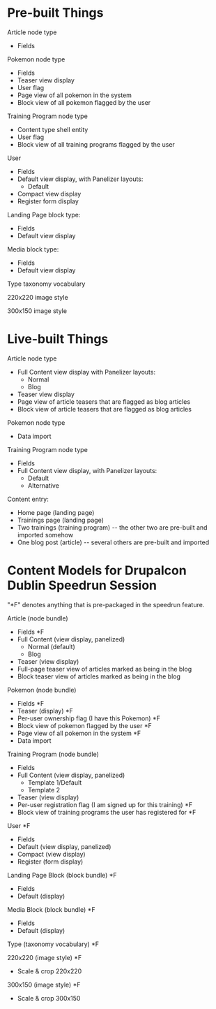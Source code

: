# Pre-built Things

Article node type
- Fields

Pokemon node type
- Fields
- Teaser view display
- User flag
- Page view of all pokemon in the system
- Block view of all pokemon flagged by the user

Training Program node type
- Content type shell entity
- User flag
- Block view of all training programs flagged by the user

User
- Fields
- Default view display, with Panelizer layouts:
  - Default
- Compact view display
- Register form display

Landing Page block type:
- Fields
- Default view display

Media block type:
- Fields
- Default view display

Type taxonomy vocabulary

220x220 image style

300x150 image style

# Live-built Things

Article node type
- Full Content view display with Panelizer layouts:
  - Normal
  - Blog
- Teaser view display
- Page view of article teasers that are flagged as blog articles
- Block view of article teasers that are flagged as blog articles

Pokemon node type
- Data import

Training Program node type
- Fields
- Full Content view display, with Panelizer layouts:
  - Default
  - Alternative

Content entry:
- Home page (landing page)
- Trainings page (landing page)
- Two trainings (training program) -- the other two are pre-built and imported somehow
- One blog post (article) -- several others are pre-built and imported

# Content Models for Drupalcon Dublin Speedrun Session

"*F" denotes anything that is pre-packaged in the speedrun feature.

Article (node bundle)
- Fields *F
- Full Content (view display, panelized)
  - Normal (default)
  - Blog
- Teaser (view display)
- Full-page teaser view of articles marked as being in the blog
- Block teaser view of articles marked as being in the blog

Pokemon (node bundle)
- Fields *F
- Teaser (display) *F
- Per-user ownership flag (I have this Pokemon) *F
- Block view of pokemon flagged by the user *F
- Page view of all pokemon in the system *F
- Data import

Training Program (node bundle)
- Fields
- Full Content (view display, panelized)
  - Template 1/Default
  - Template 2
- Teaser (view display)
- Per-user registration flag (I am signed up for this training) *F
- Block view of training programs the user has registered for *F

User *F
- Fields
- Default (view display, panelized)
- Compact (view display)
- Register (form display)

Landing Page Block (block bundle) *F
- Fields
- Default (display)

Media Block (block bundle) *F
- Fields
- Default (display)

Type (taxonomy vocabulary) *F

220x220 (image style) *F
- Scale & crop 220x220

300x150 (image style) *F
- Scale & crop 300x150
